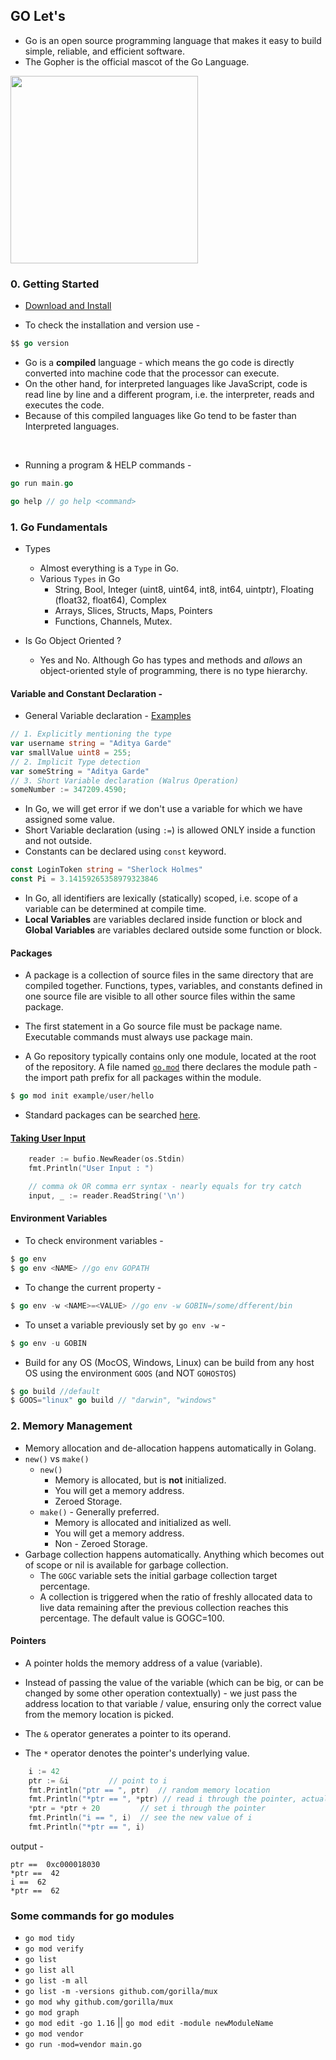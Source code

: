 ## GO Let's

- Go is an open source programming language that makes it easy to build simple, reliable, and efficient software.
- The Gopher is the official mascot of the Go Language. 
<img src = https://miro.medium.com/max/1400/1*jnT9eoQMlc96bGxTnIbK9g.jpeg width=300>

### 0. Getting Started
- [Download and Install](https://golang.org/doc/install)

- To check the installation and version use -
```go
$$ go version
```

- Go is a **compiled** language - which means the go code is directly converted into machine code that the processor can execute.
- On the other hand, for interpreted languages like JavaScript, code is read line by line and a different program, i.e. the interpreter, reads and executes the code.
- Because of this compiled languages like Go tend to be faster than Interpreted languages.

<br>

- Running a program & HELP commands - 
```go
go run main.go

go help // go help <command>
```

### 1. Go Fundamentals

- Types
    - Almost everything is a `Type` in Go.
    - Various `Types` in Go
        - String, Bool, Integer (uint8, uint64, int8, int64, uintptr), Floating (float32, float64), Complex
        - Arrays, Slices, Structs, Maps, Pointers
        - Functions, Channels, Mutex.

- Is Go Object Oriented ?
    - Yes and No. Although Go has types and methods and *allows* an object-oriented style of programming, there is no type hierarchy.

#### **Variable and Constant Declaration -**

- General Variable declaration - [Examples](https://github.com/adityagarde/Go-Lets/blob/main/02variables/main.go)
```go
// 1. Explicitly mentioning the type
var username string = "Aditya Garde"
var smallValue uint8 = 255;
// 2. Implicit Type detection
var someString = "Aditya Garde"
// 3. Short Variable declaration (Walrus Operation)
someNumber := 347209.4590;
```
- In Go, we will get error if we don't use a variable for which we have assigned some value.
- Short Variable declaration (using `:=`) is allowed ONLY inside a function and not outside.
- Constants can be declared using `const` keyword.
```go
const LoginToken string = "Sherlock Holmes"
const Pi = 3.14159265358979323846
```
- In Go, all identifiers are lexically (statically) scoped, i.e. scope of a variable can be determined at compile time.
- **Local Variables** are variables declared inside function or block and **Global Variables** are variables declared outside some function or block.

#### **Packages**

- A package is a collection of source files in the same directory that are compiled together. Functions, types, variables, and constants defined in one source file are visible to all other source files within the same package.

- The first statement in a Go source file must be package name. Executable commands must always use package main.

- A Go repository typically contains only one module, located at the root of the repository. A file named [`go.mod`](https://github.com/adityagarde/Go-Lets/tree/main/03userinput) there declares the module path - the import path prefix for all packages within the module.
```go
$ go mod init example/user/hello
```
- Standard packages can be searched [here](https://pkg.go.dev/).

#### [**Taking User Input**](https://github.com/adityagarde/Go-Lets/blob/main/03userinput/main.go)

```go
	reader := bufio.NewReader(os.Stdin)
	fmt.Println("User Input : ")

	// comma ok OR comma err syntax - nearly equals for try catch
	input, _ := reader.ReadString('\n')
```

#### **Environment Variables**

- To check environment variables -
```go
$ go env
$ go env <NAME> //go env GOPATH
```
- To change the current property -
```go
$ go env -w <NAME>=<VALUE> //go env -w GOBIN=/some/dfferent/bin
```
- To unset a variable previously set by `go env -w` -
```go
$ go env -u GOBIN
```
- Build for any OS (MocOS, Windows, Linux) can be build from any host OS using the environment `GOOS` (and NOT `GOHOSTOS`)
```go
$ go build //default
$ GOOS="linux" go build // "darwin", "windows"
```

### 2. Memory Management

- Memory allocation and de-allocation happens automatically in Golang.
- `new()` vs `make()`
    - `new()` 
        - Memory is allocated, but is **not** initialized.
        - You will get a memory address.
        - Zeroed Storage.
    - `make()` - Generally preferred.
        - Memory is allocated and initialized as well.
        - You will get a memory address.
        - Non - Zeroed Storage.
- Garbage collection happens automatically. Anything which becomes out of scope or nil is available for garbage collection.
    - The `GOGC` variable sets the initial garbage collection target percentage.
    - A collection is triggered when the ratio of freshly allocated data to live data remaining after the previous collection reaches this percentage. The default value is GOGC=100.

#### **Pointers**

-  A pointer holds the memory address of a value (variable).
- Instead of passing the value of the variable (which can be big, or can be changed by some other operation contextually) - we just pass the address location to that variable / value, ensuring only the correct value from the memory location is picked.

- The `&` operator generates a pointer to its operand.
- The `*` operator denotes the pointer's underlying value.
```go
    i := 42
    ptr := &i         // point to i
    fmt.Println("ptr == ", ptr)  // random memory location
    fmt.Println("*ptr == ", *ptr) // read i through the pointer, actual value
    *ptr = *ptr + 20         // set i through the pointer
    fmt.Println("i == ", i)  // see the new value of i
    fmt.Println("*ptr == ", i)
```
output - 
```text
ptr ==  0xc000018030
*ptr ==  42
i ==  62
*ptr ==  62
```

### Some commands for go modules

- `go mod tidy`
- `go mod verify`
- `go list`
- `go list all`
- `go list -m all`
- `go list -m -versions github.com/gorilla/mux`
- `go mod why github.com/gorilla/mux`
- `go mod graph`
- `go mod edit -go 1.16` || `go mod edit -module newModuleName`
- `go mod vendor`
- `go run -mod=vendor main.go`